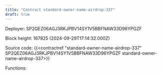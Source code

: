 ```yaml
---
title: "Contract standard-owner-name-airdrop-337"
draft: true
---
```

Deployer: SP2QEZ06AGJ3RKJPBV14SY1V5BBFNAW33D96YPGZF


 



Block height: 167825 (2024-09-29T17:14:32.000Z)

Source code: {{<contractref "standard-owner-name-airdrop-337" SP2QEZ06AGJ3RKJPBV14SY1V5BBFNAW33D96YPGZF standard-owner-name-airdrop-337>}}

Functions:


